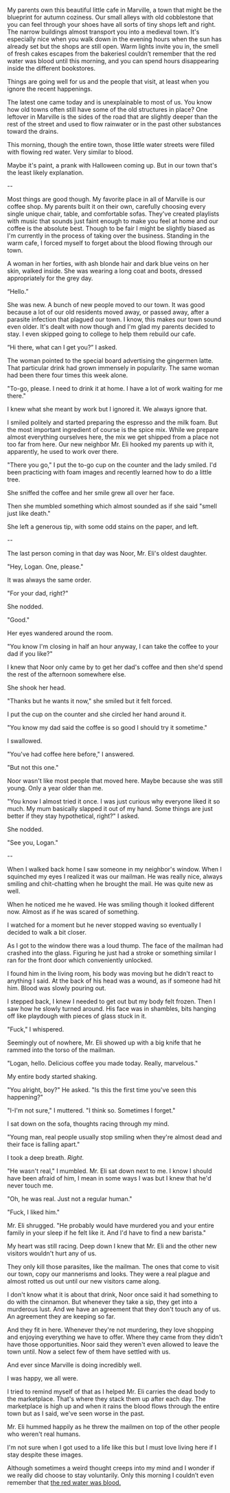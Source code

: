 My parents own this beautiful little cafe in Marville, a town that might be the blueprint for autumn coziness. Our small alleys with old cobblestone that you can feel through your shoes have all sorts of tiny shops left and right. The narrow buildings almost transport you into a medieval town. It's especially nice when you walk down in the evening hours when the sun has already set but the shops are still open. Warm lights invite you in, the smell of fresh cakes escapes from the bakeriesI couldn’t remember that the red water was blood until this morning, and you can spend hours disappearing inside the different bookstores. 

Things are going well for us and the people that visit, at least when you ignore the recent happenings. 

The latest one came today and is unexplainable to most of us. You know how old towns often still have some of the old structures in place? One leftover in Marville is the sides of the road that are slightly deeper than the rest of the street and used to flow rainwater or in the past other substances toward the drains.

This morning, though the entire town, those little water streets were filled with flowing red water. Very similar to blood.

Maybe it's paint, a prank with Halloween coming up. But in our town that's the least likely explanation. 

\--

Most things are good though. My favorite place in all of Marville is our coffee shop. My parents built it on their own, carefully choosing every single unique chair, table, and comfortable sofas. They've created playlists with music that sounds just faint enough to make you feel at home and our coffee is the absolute best. Though to be fair I might be slightly biased as I'm currently in the process of taking over the business. Standing in the warm cafe, I forced myself to forget about the blood flowing through our town.

A woman in her forties, with ash blonde hair and dark blue veins on her skin, walked inside. She was wearing a long coat and boots, dressed appropriately for the grey day.  

“Hello.”

She was new. A bunch of new people moved to our town. It was good because a lot of our old residents moved away, or passed away, after a parasite infection that plagued our town. I know, this makes our town sound even older. It's dealt with now though and I'm glad my parents decided to stay. I even skipped going to college to help them rebuild our cafe.

“Hi there, what can I get you?” I asked.

The woman pointed to the special board advertising the gingermen latte. That particular drink had grown immensely in popularity. The same woman had been there four times this week alone. 

"To-go, please. I need to drink it at home. I have a lot of work waiting for me there."

I knew what she meant by work but I ignored it. We always ignore that.

I smiled politely and started preparing the espresso and the milk foam. But the most important ingredient of course is the spice mix. While we prepare almost everything ourselves here, the mix we get shipped from a place not too far from here. Our new neighbor Mr. Eli hooked my parents up with it, apparently, he used to work over there. 

"There you go," I put the to-go cup on the counter and the lady smiled. I'd been practicing with foam images and recently learned how to do a little tree.

She sniffed the coffee and her smile grew all over her face.

Then she mumbled something which almost sounded as if she said "smell just like death."

She left a generous tip, with some odd stains on the paper, and left. 

\--

The last person coming in that day was Noor, Mr. Eli's oldest daughter.

"Hey, Logan. One, please."

It was always the same order.

"For your dad, right?"

She nodded.

"Good." 

Her eyes wandered around the room.

"You know I'm closing in half an hour anyway, I can take the coffee to your dad if you like?"

I knew that Noor only came by to get her dad's coffee and then she'd spend the rest of the afternoon somewhere else. 

She shook her head.

"Thanks but he wants it now," she smiled but it felt forced. 

I put the cup on the counter and she circled her hand around it. 

"You know my dad said the coffee is so good I should try it sometime." 

I swallowed.

"You've had coffee here before," I answered.

"But not this one."

Noor wasn't like most people that moved here. Maybe because she was still young. Only a year older than me. 

"You know I almost tried it once. I was just curious why everyone liked it so much. My mum basically slapped it out of my hand. Some things are just better if they stay hypothetical, right?" I asked.

She nodded.

"See you, Logan."

\--

When I walked back home I saw someone in my neighbor's window. When I squinched my eyes I realized it was our mailman. He was really nice, always smiling and chit-chatting when he brought the mail. He was quite new as well. 

When he noticed me he waved. He was smiling though it looked different now. Almost as if he was scared of something. 

I watched for a moment but he never stopped waving so eventually I decided to walk a bit closer. 

As I got to the window there was a loud thump. The face of the mailman had crashed into the glass. Figuring he just had a stroke or something similar I ran for the front door which conveniently unlocked. 

I found him in the living room, his body was moving but he didn't react to anything I said. At the back of his head was a wound, as if someone had hit him. Blood was slowly pouring out. 

I stepped back, I knew I needed to get out but my body felt frozen. Then I saw how he slowly turned around. His face was in shambles, bits hanging off like playdough with pieces of glass stuck in it. 

"Fuck," I whispered.

Seemingly out of nowhere, Mr. Eli showed up with a big knife that he rammed into the torso of the mailman.

"Logan, hello. Delicious coffee you made today. Really, marvelous."

My entire body started shaking.

"You alright, boy?" He asked. "Is this the first time you've seen this happening?" 

"I-I'm not sure," I muttered. "I think so. Sometimes I forget."

I sat down on the sofa, thoughts racing through my mind.

"Young man, real people usually stop smiling when they're almost dead and their face is falling apart." 

I took a deep breath. *Right*.

"He wasn't real," I mumbled. Mr. Eli sat down next to me. I know I should have been afraid of him, I mean in some ways I was but I knew that he'd never touch me. 

"Oh, he was real. Just not a regular human."

"Fuck, I liked him."

Mr. Eli shrugged. "He probably would have murdered you and your entire family in your sleep if he felt like it. And I'd have to find a new barista."

My heart was still racing. Deep down I knew that Mr. Eli and the other new visitors wouldn't hurt any of us. 

They only kill those parasites, like the mailman. The ones that come to visit our town, copy our mannerisms and looks. They were a real plague and almost rotted us out until our new visitors came along. 

I don't know what it is about that drink, Noor once said it had something to do with the cinnamon. But whenever they take a sip, they get into a murderous lust. And we have an agreement that they don't touch any of us. An agreement they are keeping so far.

And they fit in here. Whenever they're not murdering, they love shopping and enjoying everything we have to offer. Where they came from they didn't have those opportunities. Noor said they weren't even allowed to leave the town until. Now a select few of them have settled with us.  

And ever since Marville is doing incredibly well. 

I was happy, we all were. 

I tried to remind myself of that as I helped Mr. Eli carries the dead body to the marketplace. That's where they stack them up after each day. The marketplace is high up and when it rains the blood flows through the entire town but as I said, we've seen worse in the past.

Mr. Eli hummed happily as he threw the mailmen on top of the other people who weren't real humans.

I'm not sure when I got used to a life like this but I must love living here if I stay despite these images. 

Although sometimes a weird thought creeps into my mind and I wonder if we really did choose to stay voluntarily. Only this morning I couldn’t even remember that [the red water was blood.](https://www.reddit.com/r/Likeeyedid/)